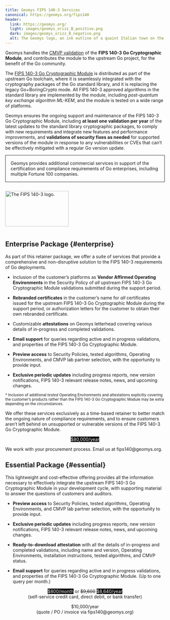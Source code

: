 ```yaml
---
title: Geomys FIPS 140-3 Services
canonical: https://geomys.org/fips140
header:
  link: https://geomys.org/
  light: images/geomys_orizz_B_positivo.png
  dark: images/geomys_orizz_B_negativo.png
  alt: The Geomys logo, an ink outline of a quaint Italian town on the side of a mountain.
---
```


<style>
    .inverted {
        /* https://web.dev/articles/light-dark */
        color: Canvas;
        background-color: CanvasText;
    }
    @media (prefers-color-scheme: dark) {
        main img {
            filter: invert(1);
        }
    }
    @media print {
        stripe-buy-button {
            display: none !important;
        }
    }
</style>

Geomys handles the [CMVP validation](https://csrc.nist.gov/projects/cryptographic-algorithm-validation-program/details?product=19371) of the **FIPS 140-3 Go Cryptographic Module**, and contributes the module to the upstream Go project, for the benefit of the Go community.

The [FIPS 140-3 Go Cryptographic Module](https://go.dev/doc/security/fips140) is distributed as part of the upstream Go toolchain, where it is seamlessly integrated with the cryptography packages of the Go standard library, and it is replacing the legacy Go+BoringCrypto mode. All FIPS 140-3 approved algorithms in the standard library are implemented by the module, including *post-quantum key exchange algorithm ML-KEM*, and the module is tested on a wide range of platforms.

Geomys ensures the ongoing support and maintenance of the FIPS 140-3 Go Cryptographic Module, including **at least one validation per year** of the latest updates to the standard library cryptographic packages, to comply with new requirements and integrate new features and performance improvements, and **validations of security fixes as needed** for supported versions of the module in response to any vulnerabilities or CVEs that can’t be effectively mitigated with a regular Go version update.

<p style="border: 1px solid; padding: 1rem;">Geomys provides additional commercial services in support of the certification and compliance requirements of Go enterprises, including multiple Fortune 100 companies.</p>

<img alt="The FIPS 140-3 logo." width="200" height="112" style="padding: 1em 0; break-after: page;" src="images/FIPS 140-3 Logo- BW.png">

## Enterprise Package {#enterprise}

As part of this retainer package, we offer a suite of services that provide a comprehensive and non-disruptive solution to the FIPS 140-3 requirements of Go deployments.

* Inclusion of the customer’s platforms as **Vendor Affirmed Operating Environments** in the Security Policy of *all* upstream FIPS 140-3 Go Cryptographic Module validations submitted during the support period.

* **Rebranded certificates** in the customer’s name for *all* certificates issued for the upstream FIPS 140-3 Go Cryptographic Module during the support period, or authorization letters for the customer to obtain their own rebranded certificate.

* Customizable **attestations** on Geomys letterhead covering various details of in-progress and completed validations.

* **Email support** for queries regarding active and in progress validations, and properties of the FIPS 140-3 Go Cryptographic Module.

* **Preview access** to Security Policies, tested algorithms, Operating Environments, and CMVP lab partner selection, with the opportunity to provide input.

* **Exclusive periodic updates** including progress reports, new version notifications, FIPS 140-3 relevant release notes, news, and upcoming changes.

<p><small>* Inclusion of additional <em>tested</em> Operating Environments and attestations explicitly covering the customer’s products rather than the FIPS 140-3 Go Cryptographic Module may be extra depending on the circumstances.</small></p>

We offer these services exclusively as a time-based retainer to better match the ongoing nature of compliance requirements, and to ensure customers aren’t left behind on unsupported or vulnerable versions of the FIPS 140-3 Go Cryptographic Module.

<p style="text-align: center"><span class="inverted">$80,000/year</span></p>

<p style="break-after: page;">We work with your procurement process. Email us at fips140@geomys.org.</p>

## Essential Package {#essential}

This lightweight and cost-effective offering provides all the information necessary to effectively integrate the upstream FIPS 140-3 Go Cryptographic Module in your development cycle, with supporting material to answer the questions of customers and auditors.

- **Preview access** to Security Policies, tested algorithms, Operating Environments, and CMVP lab partner selection, with the opportunity to provide input.

- **Exclusive periodic updates** including progress reports, new version notifications, FIPS 140-3 relevant release notes, news, and upcoming changes.

- **Ready-to-download** **attestation** with all the details of in-progress and completed validations, including name and version, Operating Environments, installation instructions, tested algorithms, and CMVP status.

- **Email support** for queries regarding active and in progress validations, and properties of the FIPS 140-3 Go Cryptographic Module. (Up to one query per month.)

<p style="text-align: center">
<span class="inverted">$800/month</span> or <del>$9,600</del> <span class="inverted">$8,640/year</span><br>
(self-service credit card, direct debit, or bank transfer)
</p>

<script async src="https://js.stripe.com/v3/buy-button.js"></script>
<p style="text-align: center">
<stripe-buy-button
  buy-button-id="buy_btn_1ROou5Le4yKccjIdmhFT7OCp"
  publishable-key="pk_live_51Qzj5KLe4yKccjIdbTa2o3AV4DzteqaQYBNMP39GDuPuVM1wJctkQiU6Pb8i1nm5bE3wBIHsdIMjRd8Nm0dksTpe00GzPbJPkD">
</stripe-buy-button>
</p>

<p style="text-align: center">
$10,000/year<br>
(quote / PO / invoice via fips140@geomys.org)
</p>
